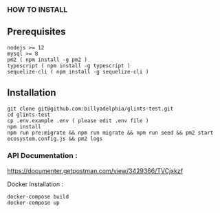 ### HOW TO INSTALL

## Prerequisites

```
nodejs >= 12
mysql >= 8
pm2 ( npm install -g pm2 )
typescript ( npm install -g typescript )
sequelize-cli ( npm install -g sequelize-cli )
```

## Installation

```
git clone git@github.com:billyadelphia/glints-test.git
cd glints-test
cp .env.example .env ( please edit .env file )
npm install
npm run pre:migrate && npm run migrate && npm run seed && pm2 start ecosystem.config.js && pm2 logs
```

### API Documentation :

https://documenter.getpostman.com/view/3429366/TVCjxkzf

Docker Installation :

```
docker-compose build
docker-compose up
```
